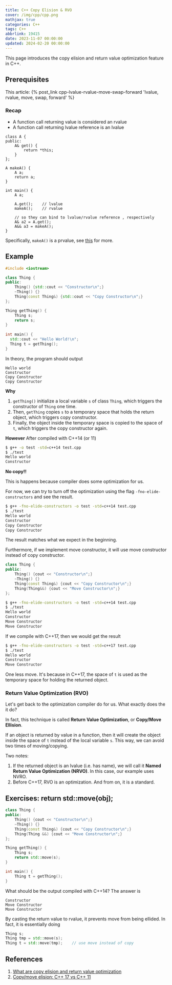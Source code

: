 ```yaml
---
title: C++ Copy Elision & RVO
cover: /img/cpp/cpp.png
mathjax: true
categories: C++
tags: C++
abbrlink: 19415
date: 2023-11-07 00:00:00
updated: 2024-02-20 00:00:00
---
```


This page introduces the copy elision and return value optimization feature in C++.

## Prerequisites
This article: {% post_link cpp-lvalue-rvalue-move-swap-forward 'lvalue, rvalue, move, swap, forward' %}

### Recap
- A function call returning value is considered an rvalue
- A function call returning lvalue reference is an lvalue

```cpp=
class A {
public:
    A& get() {
        return *this;    
    }
};

A makeA() {
    A a;
    return a;
}

int main() {
    A a;
    
    A.get();    // lvalue
    makeA();    // rvalue
    
    // so they can bind to lvalue/rvalue reference , respectively
    A& a2 = A.get();
    A&& a3 = makeA();
}
```

Specifically, `makeA()` is a prvalue, see [this](https://stackoverflow.com/questions/45317763/xvalues-vs-prvalues-what-does-identity-property-add) for more.

## Example
```cpp
#include <iostream>

class Thing {
public:
    Thing() {std::cout << "Constructor\n";}
    ~Thing() {}
    Thing(const Thing&) {std::cout << "Copy Constructor\n";}
};

Thing getThing() {
    Thing s;
    return s;
}
 
int main() {
  std::cout << "Hello World!\n";
  Thing t = getThing();
}
```

In theory, the program should output
```
Hello world
Constructor
Copy Constructor
Copy Constructor
```

**Why**
1. `getThing()` initialize a local variable `s` of class `Thing`, which triggers the constructor of `Thing` one time. 
2. Then, `getThing` copies `s` to a temporary space that holds the return object, which triggers copy constructor. 
3. Finally, the object inside the temporary space is copied to the space of `t`, which triggers the copy constructor again.

**However**
After compiled with C++14 (or 11)
```bash
$ g++ -o test -std=c++14 test.cpp
$ ./test
Hello world
Constructor
```

**No copy!!**

This is happens because compiler does some optimization for us.

For now, we can try to turn off the optimization using the flag `-fno-elide-constructors` and see the result.
```bash
$ g++ -fno-elide-constructors -o test -std=c++14 test.cpp
$ ./test
Hello world
Constructor
Copy Constructor
Copy Constructor
```

The result matches what we expect in the beginning.

Furthermore, if we implement move constructor, it will use move constructor instead of copy constructor.
```cpp
class Thing {
public:
    Thing() {cout << "Constructor\n";}
    ~Thing() {}
    Thing(const Thing&) {cout << "Copy Constructor\n";}
    Thing(Thing&&) {cout << "Move Constructor\n";}
};
```
```bash
$ g++ -fno-elide-constructors -o test -std=c++14 test.cpp
$ ./test
Hello world
Constructor
Move Constructor
Move Constructor
```

If we compile with C++17, then we would get the result
```bash
$ g++ -fno-elide-constructors -o test -std=c++17 test.cpp
$ ./test
Hello world
Constructor
Move Constructor
```

One less move. It's because in C++17, the space of `t` is used as the temporary space for holding the returned object.

### Return Value Optimization (RVO)
Let's get back to the optimization compiler do for us. What exactly does the it do? 

In fact, this technique is called **Return Value Optimization**, or **Copy/Move Ellision**. 

If an object is returned by value in a function, then it will create the object inside the space of `t` instead of the local variable `s`. This way, we can avoid two times of moving/copying.

Two notes:
1. If the returned object is an lvalue (i.e. has name), we will call it **Named Return Value Optimization (NRVO)**. In this case, our example uses NVRO.
2. Before C++17, RVO is an optimization. And from on, it is a standard.

## Exercises: return std::move(obj);
```cpp
class Thing {
public:
    Thing() {cout << "Constructor\n";}
    ~Thing() {}
    Thing(const Thing&) {cout << "Copy Constructor\n";}
    Thing(Thing &&) {cout << "Move Constructor\n";}
};

Thing getThing() {
    Thing s;
    return std::move(s);
}

int main() {
    Thing t = getThing();
}
```

What should be the output compiled with C++14?
The answer is 
```
Constructor
Move Constructor
Move Constructor
```
By casting the return value to rvalue, it prevents move from being ellided. In fact, it is essentially doing
```cpp
Thing s;
Thing tmp = std::move(s);    
Thing t = std::move(tmp);    // use move instead of copy
```

## References
1. [What are copy elision and return value optimization](https://stackoverflow.com/questions/12953127/what-are-copy-elision-and-return-value-optimization)
2. [Copy/move elision: C++ 17 vs C++ 11](https://zhuanlan.zhihu.com/p/379566824)